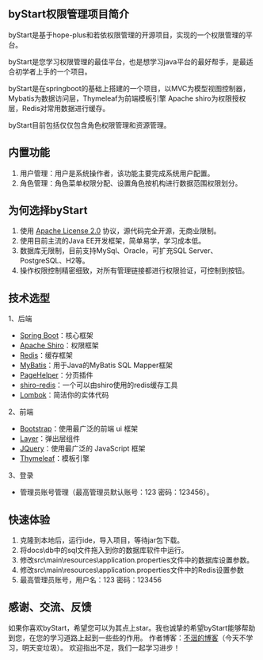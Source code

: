 ## byStart权限管理项目简介

byStart是基于hope-plus和若依权限管理的开源项目，实现的一个权限管理的平台。

byStart是您学习权限管理的最佳平台，也是想学习java平台的最好帮手，是最适合初学者上手的一个项目。

byStart是在springboot的基础上搭建的一个项目，以MVC为模型视图控制器，Mybatis为数据访问层，Thymeleaf为前端模板引擎
Apache shiro为权限授权层，Redis对常用数据进行缓存。

byStart目前包括仅仅包含角色权限管理和资源管理。

## 内置功能

1.	用户管理：用户是系统操作者，该功能主要完成系统用户配置。
2.	角色管理：角色菜单权限分配、设置角色按机构进行数据范围权限划分。

## 为何选择byStart

1. 使用 [Apache License 2.0](http://www.apache.org/licenses/LICENSE-2.0) 协议，源代码完全开源，无商业限制。
2. 使用目前主流的Java EE开发框架，简单易学，学习成本低。
3. 数据库无限制，目前支持MySql、Oracle，可扩充SQL Server、PostgreSQL、H2等。
4. 操作权限控制精密细致，对所有管理链接都进行权限验证，可控制到按钮。

## 技术选型

1、后端

* [Spring Boot](https://github.com/spring-projects/spring-boot)：核心框架
* [Apache Shiro](https://github.com/apache/shiro)：权限框架
* [Redis](https://github.com/antirez/redis)：缓存框架
* [MyBatis](https://github.com/mybatis/mybatis-3)：用于Java的MyBatis SQL Mapper框架
* [PageHelper](https://github.com/pagehelper/Mybatis-PageHelper)：分页插件
* [shiro-redis](https://github.com/alexxiyang/shiro-redis)：一个可以由shiro使用的redis缓存工具
* [Lombok](https://www.projectlombok.org/)：简洁你的实体代码

2、前端

* [Bootstrap](https://github.com/twbs/bootstrap.git)：使用最广泛的前端 ui 框架
* [Layer](https://github.com/sentsin/layer.git)：弹出层组件
* [JQuery](https://github.com/jquery/jquery.git)：使用最广泛的 JavaScript 框架
* [Thymeleaf](https://github.com/thymeleaf/thymeleaf)：模板引擎

3、登录
* 管理员账号管理（最高管理员默认账号：123 密码：123456）。

## 快速体验
1. 克隆到本地后，运行ide，导入项目，等待jar包下载。
2. 将docs\db中的sql文件拖入到你的数据库软件中运行。
3. 修改src\main\resources\application.properties文件中的数据库设置参数。
4. 修改src\main\resources\application.properties文件中的Redis设置参数
5. 最高管理员账号，用户名：123 密码：123456

## 感谢、交流、反馈
如果你喜欢byStart，希望您可以为其点上star。我也诚挚的希望byStart能够帮助到您，在您的学习道路上起到一些些的作用。
作者博客：[不洇的博客](https://blog.csdn.net/qq_44705904)（今天不学习，明天变垃圾）。
欢迎指出不足，我们一起学习进步！
